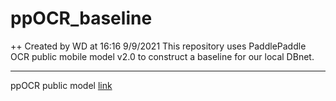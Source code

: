 # ppOCR_baseline
++ Created by WD at 16:16 9/9/2021
This repository uses PaddlePaddle OCR public mobile model v2.0 to construct a baseline for our local DBnet. 

***
ppOCR public model [link](https://www.paddlepaddle.org.cn/hubdetail?name=chinese_text_detection_db_mobile&en_category=TextRecognition)
